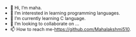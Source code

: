 - 👋 Hi, I’m maha.
- 👀 I’m interested in learning programming languages.
- 🌱 I’m currently learning  C language.
- 💞️ I’m looking to collaborate on ...
- 📫 How to reach me-https://github.com/Mahalakshmi510.

